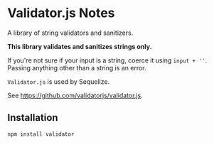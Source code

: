 # Validator.js Notes

A library of string validators and sanitizers.

**This library validates and sanitizes strings only.**

If you're not sure if your input is a string, coerce it using `input + ''`. Passing anything other than a string is an error.

`Validator.js` is used by Sequelize.

See https://github.com/validatorjs/validator.js.


## Installation

```sh
npm install validator
```
